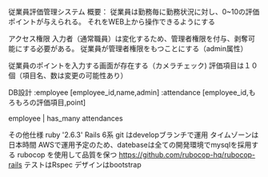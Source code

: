 従業員評価管理システム
概要：
従業員は勤務毎に勤務状況に対し、0~10の評価ポイントが与えられる。
それをWEB上から操作できるようにする

アクセス権限
入力者（通常職員）は変化するため、管理者権限を付与、剥奪可能にする必要がある。
従業員が管理者権限をもつことにする（admin属性）

従業員のポイントを入力する画面が存在する（カメラチェック)
評価項目は１０個（項目名、数は変更の可能性あり）

DB設計
:employee [employee_id,name,admin]
:attendance [employee_id,もろもろの評価項目,point]

employee
	|
has_many
attendances

その他仕様
ruby '2.6.3'
Rails 6系
git はdevelopブランチで運用
タイムゾーンは日本時間
AWSで運用予定のため、datebaseは全ての開発環境でmysqlを採用する
rubocop を使用して品質を保つ
https://github.com/rubocop-hq/rubocop-rails
テストはRspec
デザインはbootstrap

